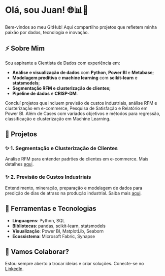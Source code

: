 # Olá, sou Juan! 🌐📊🤖

Bem-vindos ao meu GitHub! Aqui compartilho projetos que refletem minha paixão por dados, tecnologia e inovação.

## ⚡ Sobre Mim
Sou aspirante a Cientista de Dados com experiência em:
- **Análise e visualização de dados** com **Python**, **Power BI** e **Metabase**;
- **Modelagem preditiva** e **machine learning** com **scikit-learn** e **statsmodels**;
- **Segmentação RFM e clusterização de clientes**;
- **Pipeline de dados** e **CRISP-DM**.

Concluí projetos que incluem previsão de custos industriais, análise RFM e clusterização em e-commerce, Pesquisa de Satisfação e Relatório em Power BI.
Além de Cases com variados objetivos e métodos para regressão, classificação e clusterização em Machine Learning.

## 🚀 Projetos

### ✨ **1. Segmentação e Clusterização de Clientes**
Análise RFM para entender padrões de clientes em e-commerce. Mais detalhes [aqui](https://github.com/ju-sants/Projetos-Python/blob/540ddaa831a0efe6df04bc0a6f0da7277e003c96/Projeto_Clusteriza%C3%A7%C3%A3o_de_an%C3%A1lise_RFM_Juan_Bispo.ipynb).

### ✨ **2. Previsão de Custos Industriais**
Entendimento, mineração, preparação e modelagem de dados para predição de dias de atraso na produção industrial. Saiba mais [aqui](#).

## 🎨 Ferramentas e Tecnologias
- **Linguagens**: Python, SQL
- **Bibliotecas**: pandas, scikit-learn, statsmodels
- **Visualização**: Power BI, MatplotLib, Seaborn
- **Ecossistema**: Microsoft Fabric, Synapse

## 🙏 Vamos Colaborar?
Estou sempre aberto a trocar ideias e criar soluções. Conecte-se no [LinkedIn](https://linkedin.com/in/).
